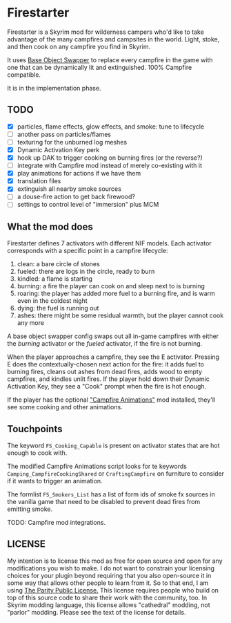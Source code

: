 # Firestarter

Firestarter is a Skyrim mod for wilderness campers who'd like to take advantage of the many campfires and campsites in the world. Light, stoke, and then cook on any campfire you find in Skyrim.

It uses [Base Object Swapper](https://www.nexusmods.com/skyrimspecialedition/mods/60805) to replace every campfire in the game with one that can be dynamically lit and extinguished. 100% Campfire compatible.

It is in the implementation phase.

## TODO

- [x] particles, flame effects, glow effects, and smoke: tune to lifecycle
- [ ] another pass on particles/flames
- [ ] texturing for the unburned log meshes
- [x] Dynamic Activation Key perk
- [x] hook up DAK to trigger cooking on burning fires (or the reverse?)
- [ ] integrate with Campfire mod instead of merely co-existing with it
- [x] play animations for actions if we have them
- [x] translation files
- [x] extinguish all nearby smoke sources
- [ ] a douse-fire action to get back firewood?
- [ ] settings to control level of "immersion" plus MCM

## What the mod does

Firestarter defines 7 activators with different NIF models. Each activator corresponds with a specific point in a campfire lifecycle:

1. clean: a bare circle of stones
2. fueled: there are logs in the circle, ready to burn
3. kindled: a flame is starting
4. burning: a fire the player can cook on and sleep next to is burning
5. roaring: the player has added more fuel to a burning fire, and is warm even in the coldest night
6. dying: the fuel is running out
7. ashes: there might be some residual warmth, but the player cannot cook any more

A base object swapper config swaps out all in-game campfires with either the _burning_ activator or the _fueled_ activator, if the fire is not burning.

When the player approaches a campfire, they see the E activator. Pressing E does the contextually-chosen next action for the fire: it adds fuel to burning fires, cleans out ashes from dead fires, adds wood to empty campfires, and kindles unlit fires. If the player hold down their Dynamic Activation Key, they see a "Cook" prompt when the fire is hot enough.

If the player has the optional ["Campfire Animations"](https://www.nexusmods.com/skyrimspecialedition/mods/112322) mod installed, they'll see some cooking and other animations.

## Touchpoints

The keyword `FS_Cooking_Capable` is present on activator states that are hot enough to cook with.

The modified Campfire Animations script looks for te keywords `Camping_CampfireCookingShared` or `CraftingCampfire` on furniture to consider if it wants to trigger an animation.

The formlist `FS_Smokers_List` has a list of form ids of smoke fx sources in the vanilla game that need to be disabled to prevent dead fires from emitting smoke.

TODO: Campfire mod integrations.

## LICENSE

My intention is to license this mod as free for open source and open for any modifications you wish to make. I do not want to constrain your licensing choices for your plugin beyond requiring that you also open-source it in some way that allows other people to learn from it. So to that end, I am using [The Parity Public License.](https://paritylicense.com) This license requires people who build on top of this source code to share their work with the community, too. In Skyrim modding language, this license allows "cathedral" modding, not "parlor" modding. Please see the text of the license for details.
